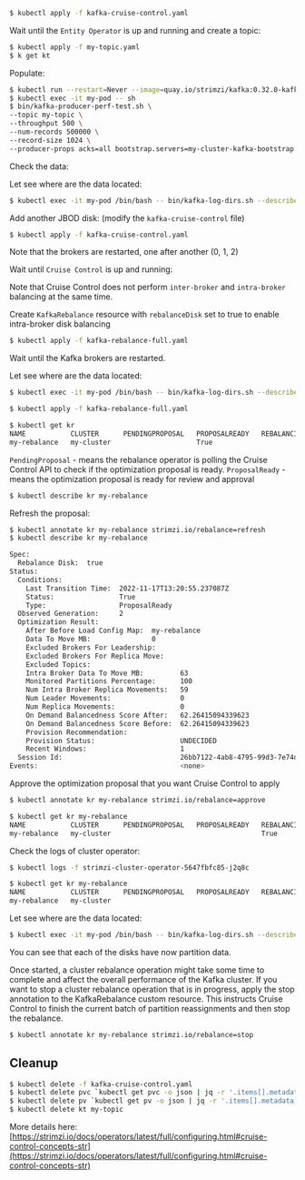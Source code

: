 ```bash
$ kubectl apply -f kafka-cruise-control.yaml
```

Wait until the `Entity Operator` is up and running and create a topic:

```bash
$ kubectl apply -f my-topic.yaml
$ k get kt
```

Populate:

```bash
$ kubectl run --restart=Never --image=quay.io/strimzi/kafka:0.32.0-kafka-3.3.1 my-pod -- /bin/sh -c "sleep 14400"
$ kubectl exec -it my-pod -- sh 
$ bin/kafka-producer-perf-test.sh \
--topic my-topic \
--throughput 500 \
--num-records 500000 \
--record-size 1024 \
--producer-props acks=all bootstrap.servers=my-cluster-kafka-bootstrap:9092
```

Check the data:

Let see where are the data located:

```bash
$ kubectl exec -it my-pod /bin/bash -- bin/kafka-log-dirs.sh --describe --bootstrap-server my-cluster-kafka-bootstrap:9092 --broker-list 0,1,2 --topic-list my-topic |  grep '^{' | jq 
```

Add another JBOD disk: (modify the `kafka-cruise-control` file)

```bash
$ kubectl apply -f kafka-cruise-control.yaml
```
Note that the brokers are restarted, one after another (0, 1, 2)


Wait until `Cruise Control` is up and running:

Note that Cruise Control does not perform `inter-broker` and `intra-broker` balancing at the same time.

Create `KafkaRebalance` resource with `rebalanceDisk` set to true to enable intra-broker disk balancing
```bash
$ kubectl apply -f kafka-rebalance-full.yaml
```


Wait until the Kafka brokers are restarted.

Let see where are the data located:

```bash
$ kubectl exec -it my-pod /bin/bash -- bin/kafka-log-dirs.sh --describe --bootstrap-server my-cluster-kafka-bootstrap:9092 --broker-list 0,1,2 --topic-list my-topic |  grep '^{' | jq 
```


```bash
$ kubectl apply -f kafka-rebalance-full.yaml
```

```bash
$ kubectl get kr
NAME           CLUSTER      PENDINGPROPOSAL   PROPOSALREADY   REBALANCING   READY   NOTREADY
my-rebalance   my-cluster                     True
```

`PendingProposal` - means the rebalance operator is polling the Cruise Control API to check if the optimization proposal is ready.
`ProposalReady` - means the optimization proposal is ready for review and approval

```bash
$ kubectl describe kr my-rebalance
```

Refresh the proposal:
```bash
$ kubectl annotate kr my-rebalance strimzi.io/rebalance=refresh
$ kubectl describe kr my-rebalance

Spec:
  Rebalance Disk:  true
Status:
  Conditions:
    Last Transition Time:  2022-11-17T13:20:55.237087Z
    Status:                True
    Type:                  ProposalReady
  Observed Generation:     2
  Optimization Result:
    After Before Load Config Map:  my-rebalance
    Data To Move MB:               0
    Excluded Brokers For Leadership:
    Excluded Brokers For Replica Move:
    Excluded Topics:
    Intra Broker Data To Move MB:         63
    Monitored Partitions Percentage:      100
    Num Intra Broker Replica Movements:   59
    Num Leader Movements:                 0
    Num Replica Movements:                0
    On Demand Balancedness Score After:   62.26415094339623
    On Demand Balancedness Score Before:  62.26415094339623
    Provision Recommendation:
    Provision Status:                     UNDECIDED
    Recent Windows:                       1
  Session Id:                             26bb7122-4ab8-4795-99d3-7e74def82b74
Events:                                   <none>
```

Approve the optimization proposal that you want Cruise Control to apply

```bash
$ kubectl annotate kr my-rebalance strimzi.io/rebalance=approve
```

```bash
$ kubectl get kr my-rebalance
NAME           CLUSTER      PENDINGPROPOSAL   PROPOSALREADY   REBALANCING   READY   NOTREADY
my-rebalance   my-cluster                                     True
```

Check the logs of cluster operator:

```bash
$ kubectl logs -f strimzi-cluster-operator-5647fbfc85-j2q8c
```

```bash
$ kubectl get kr my-rebalance
NAME           CLUSTER      PENDINGPROPOSAL   PROPOSALREADY   REBALANCING   READY   NOTREADY
my-rebalance   my-cluster                                                   True
```

Let see where are the data located:

```bash
$ kubectl exec -it my-pod /bin/bash -- bin/kafka-log-dirs.sh --describe --bootstrap-server my-cluster-kafka-bootstrap:9092 --broker-list 0,1,2 --topic-list my-topic |  grep '^{' | jq 
```

You can see that each of the disks have now partition data.


Once started, a cluster rebalance operation might take some time to complete and affect the overall performance of the Kafka cluster.
If you want to stop a cluster rebalance operation that is in progress, apply the stop annotation to the KafkaRebalance custom resource.
This instructs Cruise Control to finish the current batch of partition reassignments and then stop the rebalance.
```bash
$ kubectl annotate kr my-rebalance strimzi.io/rebalance=stop
```


## Cleanup

```bash
$ kubectl delete -f kafka-cruise-control.yaml
$ kubectl delete pvc `kubectl get pvc -o json | jq -r '.items[].metadata.name'`
$ kubectl delete pv `kubectl get pv -o json | jq -r '.items[].metadata.name'`
$ kubectl delete kt my-topic
```



More details here: [https://strimzi.io/docs/operators/latest/full/configuring.html#cruise-control-concepts-str](https://strimzi.io/docs/operators/latest/full/configuring.html#cruise-control-concepts-str)


